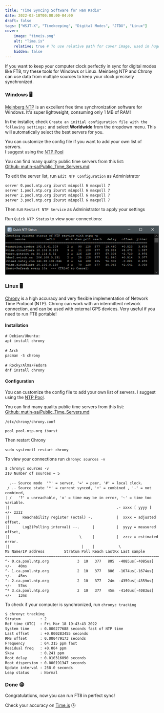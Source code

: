 ```yaml
---
title: "Time Syncing Software for Ham Radio"
date: 2022-03-18T00:00:00-04:00
draft: false
tags: ["WSJT-X", "Timekeeping", "Digital Modes", "JTDX", "Linux"]
cover:
    image: "timeis.png"
    alt: "Time.is"
    relative: true # To use relative path for cover image, used in hugo Page-bundles
    hidden: false
---
```


If you want to keep your computer clock perfectly in sync for digital modes like FT8, try these tools for Windows or Linux. Meinberg NTP and Chrony can use data from multiple sources to keep your clock precisely synchronized.

### Windows 🖥️

[Meinberg NTP](https://www.meinbergglobal.com/english/sw/ntp.htm) is an excellent free time synchronization software for Windows. It's super lightweight, consuming only 1 MB of RAM!

In the installer, check `Create an initial configuration file with the following settings:` and select **Worldwide** from the dropdown menu. This will automatically select the best servers for you.

You can customize the config file if you want to add your own list of servers.  
I suggest using the [NTP Pool](https://www.ntppool.org/en/)

You can find many quality public time servers from this list:  
[Github: 
mutin-sa/Public_Time_Servers.md ](https://gist.github.com/mutin-sa/eea1c396b1e610a2da1e5550d94b0453)

To edit the server list, run `Edit NTP Configuration` as Administrator

```
server 0.pool.ntp.org iburst minpoll 6 maxpoll 7
server 1.pool.ntp.org iburst minpoll 6 maxpoll 7
server 2.pool.ntp.org iburst minpoll 6 maxpoll 7
server 3.pool.ntp.org iburst minpoll 6 maxpoll 7
```
Then run `Restart NTP Service` as Administrator to apply your settings

Run `Quick NTP Status` to view your connections:

![](meinberg.png)

### Linux 🖥️

[Chrony](https://chrony.tuxfamily.org/) is a high accuracy and very flexible implementation of Network Time Protocol (NTP). Chrony can work with an intermittent network connection, and can be used with external GPS devices. Very useful if you need to run FT8 portable!

#### Installation

```
# Debian/Ubuntu:
apt install chrony

# Arch
pacman -S chrony

# Rocky/Alma/Fedora
dnf install chrony
```

#### Configuration

You can customize the config file to add your own list of servers. I suggest using the [NTP Pool](https://www.ntppool.org/en/).

You can find many quality public time servers from this list:  
[Github: 
mutin-sa/Public_Time_Servers.md ](https://gist.github.com/mutin-sa/eea1c396b1e610a2da1e5550d94b0453)

`/etc/chrony/chrony.conf`
```
pool pool.ntp.org iburst
```
Then restart Chrony 

`sudo systemctl restart chrony`

To view your connections run `chronyc sources -v`

```
$ chronyc sources -v
210 Number of sources = 5

  .-- Source mode  '^' = server, '=' = peer, '#' = local clock.
 / .- Source state '*' = current synced, '+' = combined , '-' = not combined,
| /   '?' = unreachable, 'x' = time may be in error, '~' = time too variable.
||                                                 .- xxxx [ yyyy ] +/- zzzz
||      Reachability register (octal) -.           |  xxxx = adjusted offset,
||      Log2(Polling interval) --.      |          |  yyyy = measured offset,
||                                \     |          |  zzzz = estimated error.
||                                 |    |           \
MS Name/IP address         Stratum Poll Reach LastRx Last sample
===============================================================================
^- 0.ca.pool.ntp.org             3  10   377   805  -4085us[-4085us] +/-   40ms
^- 1.ca.pool.ntp.org             2  10   377   806  -1674us[-1674us] +/-   45ms
^- 2.ca.pool.ntp.org             2  10   377   24m  -4359us[-4359us] +/-   57ms
^* 3.ca.pool.ntp.org             2  10   377   45m  -4140us[-4083us] +/-   13ms
```

To check if your computer is synchronized, run `chronyc tracking` 

```
$ chronyc tracking
Stratum         : 2
Ref time (UTC)  : Fri Mar 18 19:43:43 2022
System time     : 0.000277688 seconds fast of NTP time
Last offset     : +0.000283455 seconds
RMS offset      : 0.000479173 seconds
Frequency       : 64.315 ppm fast
Residual freq   : +0.004 ppm
Skew            : 0.241 ppm
Root delay      : 0.010316090 seconds
Root dispersion : 0.000191347 seconds
Update interval : 258.0 seconds
Leap status     : Normal
```

### Done 😁

Congratulations, now you can run FT8 in perfect sync!

Check your accuracy on [Time.is](https://time.is) 🕒